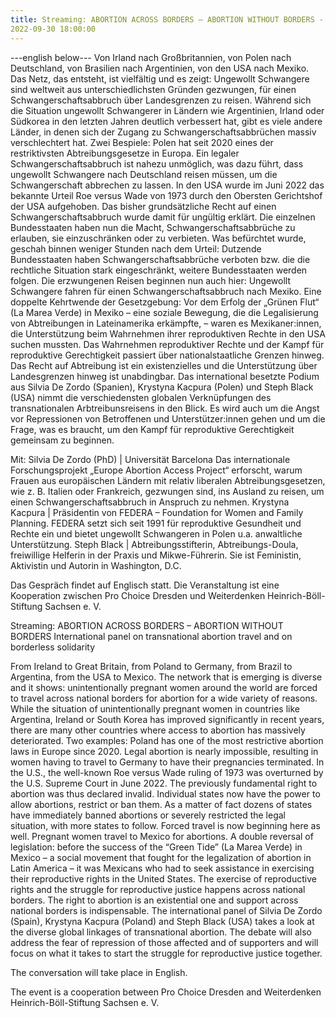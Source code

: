 ```yaml
---
title: Streaming: ABORTION ACROSS BORDERS – ABORTION WITHOUT BORDERS - Internationales Podium zu transnationalen Abtreibungsreisen und zu grenzenloser Solidarität
2022-09-30 18:00:00
---
```


---english below---
Von Irland nach Großbritannien, von Polen nach Deutschland, von Brasilien nach Argentinien, von den USA nach Mexiko. Das Netz, das entsteht, ist vielfältig und es zeigt: Ungewollt Schwangere sind weltweit aus unterschiedlichsten Gründen gezwungen, für einen Schwangerschaftsabbruch über Landesgrenzen zu reisen.
Während sich die Situation ungewollt Schwangerer in Ländern wie Argentinien, Irland oder Südkorea in den letzten Jahren deutlich verbessert hat, gibt es viele andere Länder, in denen sich der Zugang zu Schwangerschaftsabbrüchen massiv verschlechtert hat. Zwei Bespiele: Polen hat seit 2020 eines der restriktivsten Abtreibungsgesetze in Europa. Ein legaler Schwangerschaftsabbruch ist nahezu unmöglich, was dazu führt, dass ungewollt Schwangere nach Deutschland reisen müssen, um die Schwangerschaft abbrechen zu lassen.
In den USA wurde im Juni 2022 das bekannte Urteil Roe versus Wade von 1973 durch den Obersten Gerichtshof der USA aufgehoben. Das bisher grundsätzliche Recht auf einen Schwangerschaftsabbruch wurde damit für ungültig erklärt. Die einzelnen Bundesstaaten haben nun die Macht, Schwangerschaftsabbrüche zu erlauben, sie einzuschränken oder zu verbieten. Was befürchtet wurde, geschah binnen weniger Stunden nach dem Urteil: Dutzende Bundesstaaten haben Schwangerschaftsabbrüche verboten bzw. die die rechtliche Situation stark eingeschränkt, weitere Bundesstaaten werden folgen.
Die erzwungenen Reisen beginnen nun auch hier: Ungewollt Schwangere fahren für einen Schwangerschaftsabbruch nach Mexiko. Eine doppelte Kehrtwende der Gesetzgebung: Vor dem Erfolg der „Grünen Flut“ (La Marea Verde) in Mexiko – eine soziale Bewegung, die die Legalisierung von Abtreibungen in Lateinamerika erkämpfte, – waren es Mexikaner:innen, die Unterstützung beim Wahrnehmen ihrer reproduktiven Rechte in den USA suchen mussten.
Das Wahrnehmen reproduktiver Rechte und der Kampf für reproduktive Gerechtigkeit passiert über nationalstaatliche Grenzen hinweg. Das Recht auf Abtreibung ist ein existenzielles und die Unterstützung über Landesgrenzen hinweg ist unabdingbar.
Das international besetzte Podium aus Silvia De Zordo (Spanien), Krystyna Kacpura (Polen) und Steph Black (USA) nimmt die verschiedensten globalen Verknüpfungen des transnationalen Arbtreibunsreisens in den Blick. Es wird auch um die Angst vor Repressionen von Betroffenen und Unterstützer:innen gehen und um die Frage, was es braucht, um den Kampf für reproduktive Gerechtigkeit gemeinsam zu beginnen.

Mit:
Silvia De Zordo (PhD) | Universität Barcelona
Das internationale Forschungsprojekt „Europe Abortion Access Project“ erforscht, warum Frauen aus europäischen Ländern mit relativ liberalen Abtreibungsgesetzen, wie z. B. Italien oder Frankreich, gezwungen sind, ins Ausland zu reisen, um einen Schwangerschaftsabbruch in Anspruch zu nehmen.
Krystyna Kacpura | Präsidentin von FEDERA – Foundation for Women and Family Planning. FEDERA setzt sich seit 1991 für reproduktive Gesundheit und Rechte ein und bietet ungewollt Schwangeren in Polen u.a. anwaltliche Unterstützung.
Steph Black | Abtreibungsstifterin, Abtreibungs-Doula, freiwillige Helferin in der Praxis und Mikwe-Führerin. Sie ist Feministin, Aktivistin und Autorin in Washington, D.C.

Das Gespräch findet auf Englisch statt.
Die Veranstaltung ist eine Kooperation zwischen Pro Choice Dresden und Weiterdenken Heinrich-Böll-Stiftung Sachsen e. V.

Streaming: ABORTION ACROSS BORDERS – ABORTION WITHOUT BORDERS
International panel on transnational abortion travel and on borderless solidarity

From Ireland to Great Britain, from Poland to Germany, from Brazil to Argentina, from the USA to Mexico. The network that is emerging is diverse and it shows: unintentionally pregnant women around the world are forced to travel across national borders for abortion for a wide variety of reasons.
While the situation of unintentionally pregnant women in countries like Argentina, Ireland or South Korea has improved significantly in recent years, there are many other countries where access to abortion has massively deteriorated. Two examples: Poland has one of the most restrictive abortion laws in Europe since 2020. Legal abortion is nearly impossible, resulting in women having to travel to Germany to have their pregnancies terminated.
In the U.S., the well-known Roe versus Wade ruling of 1973 was overturned by the U.S. Supreme Court in June 2022. The previously fundamental right to abortion was thus declared invalid. Individual states now have the power to allow abortions, restrict or ban them. As a matter of fact dozens of states have immediately banned abortions or severely restricted the legal situation, with more states to follow.
Forced travel is now beginning here as well. Pregnant women travel to Mexico for abortions. A double reversal of legislation: before the success of the “Green Tide” (La Marea Verde) in Mexico – a social movement that fought for the legalization of abortion in Latin America – it was Mexicans who had to seek assistance in exercising their reproductive rights in the United States.
The exercise of reproductive rights and the struggle for reproductive justice happens across national borders. The right to abortion is an existential one and support across national borders is indispensable.
The international panel of Silvia De Zordo (Spain), Krystyna Kacpura (Poland) and Steph Black (USA) takes a look at the diverse global linkages of transnational abortion. The debate will also address the fear of repression of those affected and of supporters and will focus on what it takes to start the struggle for reproductive justice together.

The conversation will take place in English.

The event is a cooperation between Pro Choice Dresden and Weiterdenken Heinrich-Böll-Stiftung Sachsen e. V.

